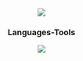 <h1 align="center">
    <img src="https://readme-typing-svg.herokuapp.com/?font=Righteous&size=35&center=true&vCenter=true&width=500&height=70&duration=4000&lines=Hey+There!+👋;+I'm+Pierre-Anri!;" />
</h1>
 
<b><h3 align="center">Languages-Tools</h3></b>

<div align="center">
    <img src="https://skillicons.dev/icons?i=cpp,html,css,js,nodejs,mongodb,mysql,vscode,git,github&perline=5" />
</div>
